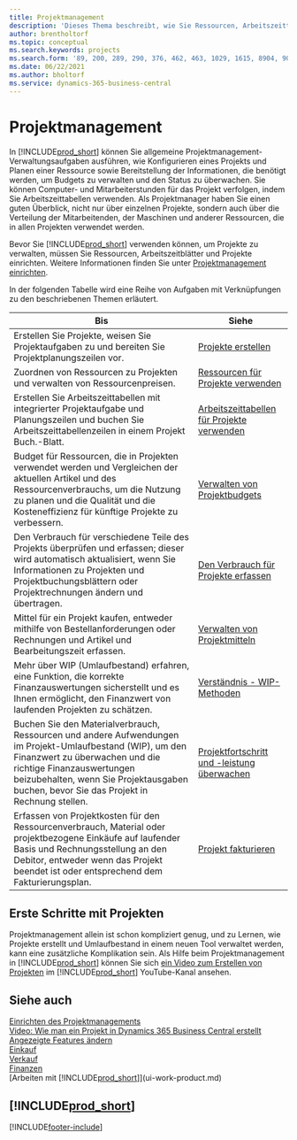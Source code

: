 ```yaml
---
title: Projektmanagement
description: 'Dieses Thema beschreibt, wie Sie Ressourcen, Arbeitszeittabellen und Projekte verwenden, um Budgets zu verwalten.'
author: brentholtorf
ms.topic: conceptual
ms.search.keywords: projects
ms.search.form: '89, 200, 289, 290, 376, 462, 463, 1029, 1615, 8904, 9014, 9015'
ms.date: 06/22/2021
ms.author: bholtorf
ms.service: dynamics-365-business-central
---
```

# <a name="project-management"></a>Projektmanagement

In [!INCLUDE[prod_short](includes/prod_short.md)] können Sie allgemeine Projektmanagement-Verwaltungsaufgaben ausführen, wie Konfigurieren eines Projekts und Planen einer Ressource sowie Bereitstellung der Informationen, die benötigt werden, um Budgets zu verwalten und den Status zu überwachen. Sie können Computer- und Mitarbeiterstunden für das Projekt verfolgen, indem Sie Arbeitszeittabellen verwenden. Als Projektmanager haben Sie einen guten Überblick, nicht nur über einzelnen Projekte, sondern auch über die Verteilung der Mitarbeitenden, der Maschinen und anderer Ressourcen, die in allen Projekten verwendet werden.

Bevor Sie [!INCLUDE[prod_short](includes/prod_short.md)] verwenden können, um Projekte zu verwalten, müssen Sie Ressourcen, Arbeitszeitblätter und Projekte einrichten. Weitere Informationen finden Sie unter [Projektmanagement einrichten](projects-setup-projects.md).  

In der folgenden Tabelle wird eine Reihe von Aufgaben mit Verknüpfungen zu den beschriebenen Themen erläutert.

| Bis | Siehe |
| --- | --- |
| Erstellen Sie Projekte, weisen Sie Projektaufgaben zu und bereiten Sie Projektplanungszeilen vor. |[Projekte erstellen](projects-how-create-jobs.md) |
| Zuordnen von Ressourcen zu Projekten und verwalten von Ressourcenpreisen. |[Ressourcen für Projekte verwenden](projects-how-use-resources.md) |
| Erstellen Sie Arbeitszeittabellen mit integrierter Projektaufgabe und Planungszeilen und buchen Sie Arbeitszeittabellenzeilen in einem Projekt Buch.-Blatt. |[Arbeitszeittabellen für Projekte verwenden](projects-how-use-time-sheets.md) |
| Budget für Ressourcen, die in Projekten verwendet werden und Vergleichen der aktuellen Artikel und des Ressourcenverbrauchs, um die Nutzung zu planen und die Qualität und die Kosteneffizienz für künftige Projekte zu verbessern. |[Verwalten von Projektbudgets](projects-how-manage-budgets.md) |
| Den Verbrauch für verschiedene Teile des Projekts überprüfen und erfassen; dieser wird automatisch aktualisiert, wenn Sie Informationen zu Projekten und Projektbuchungsblättern oder Projektrechnungen ändern und übertragen. |[Den Verbrauch für Projekte erfassen](projects-how-record-job-usage.md) |
| Mittel für ein Projekt kaufen, entweder mithilfe von Bestellanforderungen oder Rechnungen und Artikel und Bearbeitungszeit erfassen. |[Verwalten von Projektmitteln](projects-how-manage-project-supplies.md) |
| Mehr über WIP (Umlaufbestand) erfahren, eine Funktion, die korrekte Finanzauswertungen sicherstellt und es Ihnen ermöglicht, den Finanzwert von laufenden Projekten zu schätzen. |[Verständnis - WIP-Methoden](projects-understanding-wip.md) |
| Buchen Sie den Materialverbrauch, Ressourcen und andere Aufwendungen im Projekt-Umlaufbestand (WIP), um den Finanzwert zu überwachen und die richtige Finanzauswertungen beizubehalten, wenn Sie Projektausgaben buchen, bevor Sie das Projekt in Rechnung stellen. |[Projektfortschritt und -leistung überwachen](projects-how-monitor-progress-performance.md) |
| Erfassen von Projektkosten für den Ressourcenverbrauch, Material oder projektbezogene Einkäufe auf laufender Basis und Rechnungsstellung an den Debitor, entweder wenn das Projekt beendet ist oder entsprechend dem Fakturierungsplan. |[Projekt fakturieren](projects-how-invoice-jobs.md) |

## <a name="get-started-with-projects"></a>Erste Schritte mit Projekten

Projektmanagement allein ist schon kompliziert genug, und zu Lernen, wie Projekte erstellt und Umlaufbestand in einem neuen Tool verwaltet werden, kann eine zusätzliche Komplikation sein. Als Hilfe beim Projektmanagement in [!INCLUDE[prod_short](includes/prod_short.md)] können Sie sich [ein Video zum Erstellen von Projekten](https://www.youtube.com/watch?v=VqaPWr7BWmw) im [!INCLUDE[prod_short](includes/prod_short.md)] YouTube-Kanal ansehen.  

## <a name="see-also"></a>Siehe auch

[Einrichten des Projektmanagements](projects-setup-projects.md)  
[Video: Wie man ein Projekt in Dynamics 365 Business Central erstellt](https://www.youtube.com/watch?v=VqaPWr7BWmw)  
[Angezeigte Features ändern](ui-experiences.md)  
[Einkauf](purchasing-manage-purchasing.md)  
[Verkauf](sales-manage-sales.md)  
[Finanzen](finance.md)  
[Arbeiten mit [!INCLUDE[prod_short](includes/prod_short.md)]](ui-work-product.md)  

## [!INCLUDE[prod_short](includes/free_trial_md.md)]  

[!INCLUDE[footer-include](includes/footer-banner.md)]
